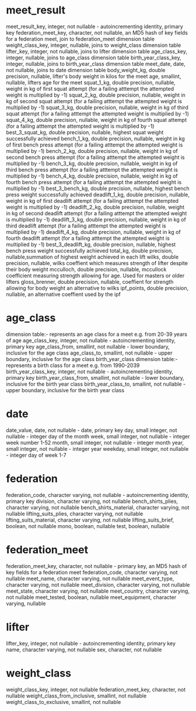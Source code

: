 # meet_result
  meet_result_key, integer, not nullable - autoincrementing identity, primary key
  federation_meet_key, character, not nullable, an MD5 hash of key fields for a federation meet, join to federation_meet dimension table
  weight_class_key, integer, nullable, joins to weight_class dimension table
  lifter_key, integer, not nullable, joins to lifter dimension table
  age_class_key, integer, nullable, joins to age_class dimension table
  birth_year_class_key, integer, nullable, joins to birth_year_class dimension table
  meet_date, date, not nullable, joins to date dimension table
  body_weight_kg, double precision, nullable, lifter's body weight in kilos for the meet
  age, smallint, nullable, lifters age for the meet
  squat_1_kg, double precision, nullable, weight in kg of first squat attempt (for a failing atttempt the attempted weight is multiplied by -1)
  squat_2_kg, double precision, nullable, weight in kg of second squat attempt (for a failing atttempt the attempted weight is multiplied by -1)
  squat_3_kg, double precision, nullable, weight in kg of third squat attempt (for a failing atttempt the attempted weight is multiplied by -1)
  squat_4_kg, double precision, nullable, weight in kg of fourth squat attempt (for a failing atttempt the attempted weight is multiplied by -1)
  best_3_squat_kg, double precision, nullable, highest squat weight successfully achieved
  bench_1_kg, double precision, nullable, weight in kg of first bench press attempt (for a failing atttempt the attempted weight is multiplied by -1)
  bench_2_kg, double precision, nullable, weight in kg of second bench press attempt (for a failing atttempt the attempted weight is multiplied by -1)
  bench_3_kg, double precision, nullable, weight in kg of third bench press attempt (for a failing atttempt the attempted weight is multiplied by -1)
  bench_4_kg, double precision, nullable, weight in kg of fourth bench press attempt (for a failing atttempt the attempted weight is multiplied by -1)
  best_3_bench_kg, double precision, nullable, highest bench press weight successfully achieved 
  deadlift_1_kg, double precision, nullable, weight in kg of first deadlift attempt (for a failing atttempt the attempted weight is multiplied by -1)
  deadlift_2_kg, double precision, nullable, weight in kg of second deadlift attempt (for a failing atttempt the attempted weight is multiplied by -1)
  deadlift_3_kg, double precision, nullable, weight in kg of third deadlift attempt (for a failing atttempt the attempted weight is multiplied by -1)
  deadlift_4_kg, double precision, nullable, weight in kg of fourth deadlift attempt (for a failing atttempt the attempted weight is multiplied by -1)
  best_3_deadlift_kg, double precision, nullable, highest bench press weight successfully achieved
  total_kg, double precision, nullable,summation of highest weight achieved in each lift 
  wilks, double precision, nullable, wilks coeffient which measures strength of lifter despite their body weight
  mcculloch, double precision, nullable, mccullock coefficient measuring strength allowing for age. Used for masters or older lifters
  gloss_brenner, double precision, nullable, coeffient for strength allowing for body weight an alternative to wilks
  ipf_points, double precision, nullable, an alternative coeffient used by the ipf
# age_class
dimension table:- represents an age class for a meet e.g. from 20-39 years of age
  age_class_key, integer, not nullable - autoincrementing identity, primary key
  age_class_from, smallint, not nullable - lower boundary, inclusive for the age class
  age_class_to, smallint, not nullable - upper boundary, inclusive for the age class
birth_year_class
dimension table:- represents a birth class for a meet e.g. from 1990-2039 
  birth_year_class_key, integer, not nullable - autoincrementing identity, primary key
  birth_year_class_from, smallint, not nullable - lower boundary, inclusive for the birth year class
  birth_year_class_to, smallint, not nullable - upper boundary, inclusive for the birth year class
# date
  date_value, date, not nullable - date, primary key
  day, small integer, not nullable - integer day of the month 
  week, small integer, not nullable - integer week number 1-52
  month, small integer, not nullable - integer month
  year, small integer, not nullable - integer year
  weekday, small integer, not nullable - integer day of week 1-7
# federation
  federation_code, character varying, not nullable - autoincrementing identity, primary key
  division, character varying, not nullable
  bench_shirts_plies, character varying, not nullable
  bench_shirts_material, character varying, not nullable
  lifting_suits_plies, character varying, not nullable
  lifting_suits_material, character varying, not nullable
  lifting_suits_brief, boolean, not nullable
  mono, boolean, nullable
  test, boolean, nullable
# federation_meet
  federation_meet_key, character, not nullable - primary key, an MD5 hash of key fields for a federation meet
  federation_code, character varying, not nullable
  meet_name, character varying, not nullable
  meet_event_type, character varying, not nullable
  meet_division, character varying, not nullable
  meet_state, character varying, not nullable
  meet_country, character varying, not nullable
  meet_tested, boolean, nullable
  meet_equipment, character varying, nullable
# lifter
  lifter_key, integer, not nullable - autoincrementing identity, primary key
  name, character varying, not nullable
  sex, character, not nullable
# weight_class
  weight_class_key, integer, not nullable
  federation_meet_key, character, not nullable
  weight_class_from_inclusive, smallint, not nullable
  weight_class_to_exclusive, smallint, not nullable
